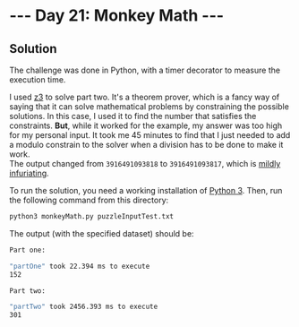 # --- Day 21: Monkey Math ---

## Solution

The challenge was done in Python, with a timer decorator to measure the execution time.

I used [z3](https://github.com/Z3Prover/z3/wiki) to solve part two. It's a theorem prover, which is a fancy way of saying that it can solve mathematical problems by constraining the possible solutions. In this case, I used it to find the number that satisfies the constraints. **But**, while it worked for the example, my answer was too high for my personal input. It took me 45 minutes to find that I just needed to add a modulo constrain to the solver when a division has to be done to make it work.  
The output changed from `3916491093818` to `3916491093817`, which is [mildly infuriating](https://www.reddit.com/r/mildlyinfuriating/).

To run the solution, you need a working installation of [Python 3](https://www.python.org/downloads/). Then, run the following command from this directory:

```sh
python3 monkeyMath.py puzzleInputTest.txt
```

The output (with the specified dataset) should be:

```sh
Part one:

"partOne" took 22.394 ms to execute
152

Part two:

"partTwo" took 2456.393 ms to execute
301
```
